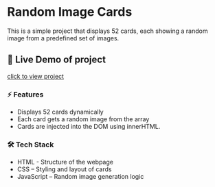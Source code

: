 # Random Image Cards
This is a simple project that displays 52 cards, each showing a random image from a predefined set of images.

## 🔗 Live Demo of project
[click to view project](https://cartooncard.netlify.app/)

### ⚡ Features
- Displays 52 cards dynamically
- Each card gets a random image from the array
- Cards are injected into the DOM using innerHTML.

### 🛠️ Tech Stack
- HTML - Structure of the webpage
- CSS – Styling and layout of cards
- JavaScript – Random image generation logic 

